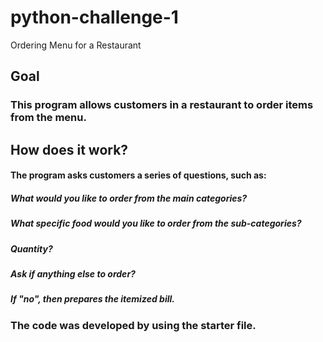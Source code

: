 # python-challenge-1
Ordering Menu for a Restaurant
## **Goal**
### This program allows customers in a restaurant to order items from the menu.   
## **How does it work?**
#### The program asks customers a series of questions, such as: 
##### What would you like to order from the main categories?
##### What specific food would you like to order from the sub-categories?  
##### Quantity?
##### Ask if anything else to order? 
##### If "no", then prepares the itemized bill.

### The code was developed by using the starter file.
